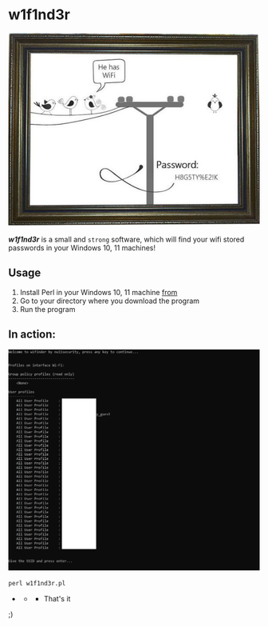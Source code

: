 # w1f1nd3r

![](https://github.com/nu11secur1ty/w1f1nd3r/blob/main/docs/wall.jpg)

***w1f1nd3r*** is a small and `strong` software, which will find your wifi stored passwords in your Windows 10, 11 machines! 

## Usage

1. Install Perl in your Windows 10, 11 machine [from](https://www.perl.org/get.html#win32)
2. Go to your directory where you download the program
3. Run the program

## In action:

![](https://github.com/nu11secur1ty/w1f1nd3r/blob/main/docs/w1f1nd3r.png)

```perl
perl w1f1nd3r.pl
```
- - - That's it 

;)
